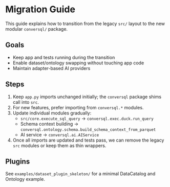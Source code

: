 # Migration Guide

This guide explains how to transition from the legacy `src/` layout to the new modular `conversql/` package.

## Goals
- Keep app and tests running during the transition
- Enable dataset/ontology swapping without touching app code
- Maintain adapter-based AI providers

## Steps

1. Keep `app.py` imports unchanged initially; the `conversql` package shims call into `src`.
2. For new features, prefer importing from `conversql.*` modules.
3. Update individual modules gradually:
   - `src/core.execute_sql_query` -> `conversql.exec.duck.run_query`
   - Schema context building -> `conversql.ontology.schema.build_schema_context_from_parquet`
   - AI service -> `conversql.ai.AIService`
4. Once all imports are updated and tests pass, we can remove the legacy `src` modules or keep them as thin wrappers.

## Plugins

See `examples/dataset_plugin_skeleton/` for a minimal DataCatalog and Ontology example.
